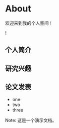 # About

欢迎来到我的个人空间！

! [ ](images/WechatIMG160.jpeg)


## 个人简介

## 研究兴趣

## 论文发表

* one
* two
* three


Note: 这是一个演示文档。
